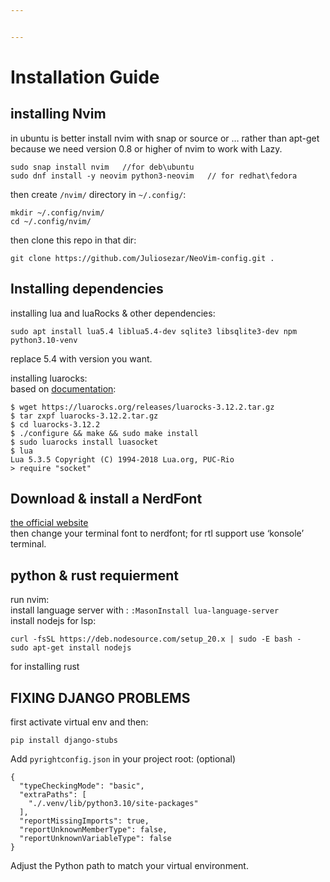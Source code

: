 ```yaml
---


---
```


<h1 id="installation-guide">Installation Guide</h1>
<h2 id="installing-nvim">installing Nvim</h2>
<p>in ubuntu is better install nvim with snap or source or … rather than apt-get because we need version 0.8 or higher of nvim to work with Lazy.</p>
<pre><code>sudo snap install nvim   //for deb\ubuntu
sudo dnf install -y neovim python3-neovim   // for redhat\fedora
</code></pre>
<p>then create <code>/nvim/</code> directory in <code>~/.config/</code>:</p>
<pre><code>mkdir ~/.config/nvim/
cd ~/.config/nvim/
</code></pre>
<p>then clone this repo in that dir:</p>
<pre><code>git clone https://github.com/Juliosezar/NeoVim-config.git .
</code></pre>
<h2 id="installing-dependencies">Installing dependencies</h2>
<p>installing lua and luaRocks &amp; other dependencies:</p>
<pre><code>sudo apt install lua5.4 liblua5.4-dev sqlite3 libsqlite3-dev npm python3.10-venv
</code></pre>
<p>replace 5.4 with version you want.</p>
<p>installing luarocks:<br>
based on <a href="https://luarocks.org">documentation</a>:</p>
<pre><code>$ wget https://luarocks.org/releases/luarocks-3.12.2.tar.gz
$ tar zxpf luarocks-3.12.2.tar.gz
$ cd luarocks-3.12.2
$ ./configure &amp;&amp; make &amp;&amp; sudo make install
$ sudo luarocks install luasocket
$ lua
Lua 5.3.5 Copyright (C) 1994-2018 Lua.org, PUC-Rio
&gt; require "socket"
</code></pre>
<h2 id="download--install-a-nerdfont">Download &amp; install a NerdFont</h2>
<p><a href="https://www.nerdfonts.com/font-downloads">the official website</a><br>
then change your terminal font to nerdfont; for rtl support use ‘konsole’ terminal.</p>
<h2 id="python--rust-requierment">python &amp; rust requierment</h2>
<p>run nvim:<br>
install language server with : <code>:MasonInstall lua-language-server</code><br>
install nodejs for lsp:</p>
<pre><code>curl -fsSL https://deb.nodesource.com/setup_20.x | sudo -E bash -
sudo apt-get install nodejs
</code></pre>
<p>for installing rust</p>
<h2 id="fixing-django-problems">FIXING DJANGO PROBLEMS</h2>
<p>first activate virtual env and then:</p>
<pre><code>pip install django-stubs
</code></pre>
<p>Add <code>pyrightconfig.json</code> in your project root: (optional)</p>
<pre><code>{
  "typeCheckingMode": "basic",
  "extraPaths": [
    "./.venv/lib/python3.10/site-packages"
  ],
  "reportMissingImports": true,
  "reportUnknownMemberType": false,
  "reportUnknownVariableType": false
}
</code></pre>
<p>Adjust the Python path to match your virtual environment.</p>

